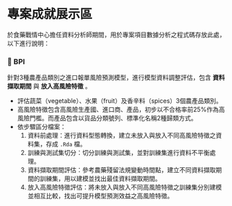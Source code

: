 # 專案成就展示區

於食藥戰情中心擔任資料分析師期間，用於專案項目數據分析之程式碼存放此處，以下進行說明：

### :file_folder: BPI
針對3種農產品類別之進口報單風險預測模型，進行模型資料調整評估，包含 **資料擷取期間** 與 **放入高風險特徵** 。
- 評估蔬菜（vegetable）、水果（fruit）及香辛料（spices）3個農產品類別。
- 高風險特徵包含高風險生產國、進口商、產品，初步以不合格率前25%作為高風險門檻。而產品包含以貨品分類號列、標準化名稱2種歸類方式。
- 依步驟區分檔案：
    1. 資料前處理：進行資料型態轉換，建立未放入與放入不同高風險特徵之資料集，存成 `.Rda` 檔。
    2. 訓練與測試集切分：切分訓練與測試集，並對訓練集進行資料不平衡處理。
    3. 資料擷取期間評估：參考農藥殘留法規變動時間點，建立不同資料擷取期間的訓練集，用以建模並找出最佳資料擷取期間。
    4. 放入高風險特徵評估：將未放入與放入不同高風險特徵之訓練集分別建模並相互比較，找出可提升模型預測效益之高風險特徵。
